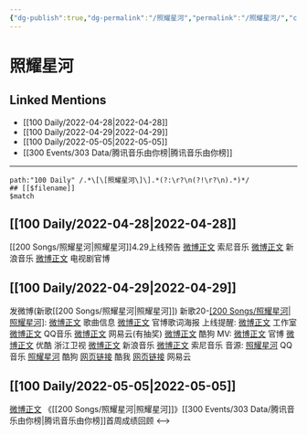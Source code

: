 ```yaml
---
{"dg-publish":true,"dg-permalink":"/照耀星河","permalink":"/照耀星河/","created":"2022-12-04T16:11:59.000+08:00","updated":"2023-01-04T13:19:28.021+08:00"}
---
```


# 照耀星河

## Linked Mentions
- [[100 Daily/2022-04-28\|2022-04-28]]
- [[100 Daily/2022-04-29\|2022-04-29]]
- [[100 Daily/2022-05-05\|2022-05-05]]
- [[300 Events/303 Data/腾讯音乐由你榜\|腾讯音乐由你榜]]


---

```expander
path:"100 Daily" /.*\[\[照耀星河\]\].*(?:\r?\n(?!\r?\n).*)*/
## [[$filename]]
$match
```
## [[100 Daily/2022-04-28\|2022-04-28]]
[[200 Songs/照耀星河\|照耀星河]]4.29上线预告
[微博正文](https://m.weibo.cn/1647250812/4763198178198124) 索尼音乐
[微博正文](https://m.weibo.cn/1266269835/4763290163218789) 新浪音乐
[微博正文](https://m.weibo.cn/6861429311/4763298446182054) 电视剧官博
## [[100 Daily/2022-04-29\|2022-04-29]]
[](https://m.weibo.cn/1736988591/4763538059169912) 发微博(新歌[[200 Songs/照耀星河\|照耀星河]])
新歌20-[[200 Songs/照耀星河\|照耀星河]](电视剧主题曲):
[微博正文](https://m.weibo.cn/6466290670/4763382496363706) 歌曲信息
[微博正文](https://m.weibo.cn/6861429311/4763534191493756) 官博歌词海报
上线提醒:
[微博正文](https://m.weibo.cn/7478855230/4763380197624783) 工作室
[微博正文](https://m.weibo.cn/2169129705/4763379615662282) QQ音乐
[微博正文](https://m.weibo.cn/1721030997/4763379380258614) 网易云(有抽奖)
[微博正文](https://m.weibo.cn/1665103091/4763381585677963) 酷狗
MV:
[微博正文](https://m.weibo.cn/6861429311/4763530945891573) 官博
[微博正文](https://m.weibo.cn/1642904381/4763530362619631) 优酷
[](https://m.weibo.cn/1288369910/4763534745145024) 浙江卫视
[微博正文](https://m.weibo.cn/1266269835/4763531930768123) 新浪音乐
[微博正文](https://m.weibo.cn/1647250812/4763532875269404) 索尼音乐
音源:
[照耀星河](https://weibo.cn/sinaurl?u=https%3A%2F%2Fi.y.qq.com%2Fv8%2Fplaysong.html%3Fsongid%3D353730842%26source%3Dyqq%26ADTAG%3Dhz_wb_sf%26channelId%3D10081987) QQ音乐
[照耀星河](https://weibo.cn/sinaurl?u=https%3A%2F%2Ft4.kugou.com%2Fsong.html%3Fid%3D2BlCg07zyV3) 酷狗
[网页链接](https://weibo.cn/sinaurl?u=http%3A%2F%2Fm.kuwo.cn%2Fnewh5app%2Fplay_detail%2F218227232) 酷我
[网页链接](https://weibo.cn/sinaurl?u=https%3A%2F%2Fmusic.163.com%2F%23%2Fsong%3Fid%3D1941639306) 网易云
## [[100 Daily/2022-05-05\|2022-05-05]]
[微博正文](https://m.weibo.cn/6733257358/4765848142614446) 《[[200 Songs/照耀星河\|照耀星河]]》[[300 Events/303 Data/腾讯音乐由你榜\|腾讯音乐由你榜]]首周成绩回顾
<-->